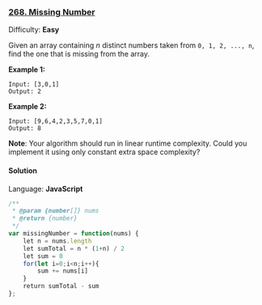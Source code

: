 ### [268\. Missing Number](https://leetcode.com/problems/missing-number/)

Difficulty: **Easy**


Given an array containing _n_ distinct numbers taken from `0, 1, 2, ..., n`, find the one that is missing from the array.

**Example 1:**

```
Input: [3,0,1]
Output: 2
```

**Example 2:**

```
Input: [9,6,4,2,3,5,7,0,1]
Output: 8
```

**Note**:
Your algorithm should run in linear runtime complexity. Could you implement it using only constant extra space complexity?


#### Solution

Language: **JavaScript**

```javascript
/**
 * @param {number[]} nums
 * @return {number}
 */
var missingNumber = function(nums) {
    let n = nums.length
    let sumTotal = n * (1+n) / 2
    let sum = 0
    for(let i=0;i<n;i++){
        sum += nums[i]
    }
    return sumTotal - sum
};
```
